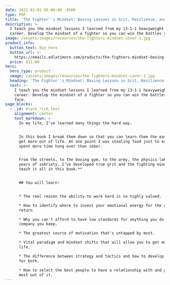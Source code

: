 ```yaml
---
date: 2021-01-01 05:00:00 -0500
type: PDF
title: 'The Fighter''s Mindset: Boxing Lessons in Grit, Resilience, and Antifragility'
description: >-
  I teach you the mindset lessons I learned from my 13-1-1 heavyweight boxing
  career. Develop the mindset of a fighter so you can win the battles you face.
image: /assets/images/resources/the-fighters-mindset-cover-1.jpg
product_info:
  button_text: Buy here
  button_url: >-
    https://emails.edlatimore.com/products/the-fighters-mindset-boxing-lessons-on-gri
  price: $11.00
hero:
  hero_type: product
  image: /assets/images/resources/the-fighters-mindset-cover-1.jpg
  heading: 'The Fighter''s Mindset: Boxing Lessons in Grit, Resilience, and Antifragility'
  text: >-
    I teach you the mindset lessons I learned from my 13-1-1 heavyweight boxing
    career. Develop the mindset of a fighter so you can win the battles you
    face. 
page_blocks:
  - _id: block_rich_text
    alignment: center
    text_markdown: >
      In my life, I’ve learned many things the hard way.


      In this book I break them down so that you can learn them the easy way and
      get more out of life. At one point I was stealing food just to eat and
      spent more time hung over than sober.


      From the streets, to the boxing gym, to the army, the physics lab and 4
      years of sobriety, I’ve developed true grit and the fighting mindset. **I
      teach it all in this book.**


      ## You will learn:


      * The real reason the ability to work hard is so highly valued.

      * How to identify where to invest your emotional energy for the greatest
      return

      * Why you can't afford to have low standards for anything you do or the
      company you keep.

      * The greatest source of motivation that's untapped by most.

      * Vital paradigm and mindset shifts that will allow you to get more out of
      life.

      * The difference between strategy and tactics and how to develop a mindset
      for both.

      * How to select the best people to have a relationship with and get the
      most out of it.
---
```

